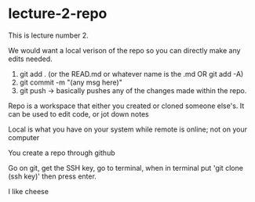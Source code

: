 # lecture-2-repo

This is lecture number 2.

We would want a local verison of the repo so you can directly make any edits needed. 

1. git add . (or the READ.md or whatever name is the .md OR git add -A)
2. git commit -m "(any msg here)" 
3. git push -> basically pushes any of the changes made within the repo.

Repo is a workspace that either you created or cloned someone else's. It can be used to edit code, or jot down notes

Local is what you have on your system while remote is online; not on your computer

You create a repo through github

Go on git, get the SSH key, go to terminal, when in terminal put 'git clone (ssh key)' then press enter.

I like cheese